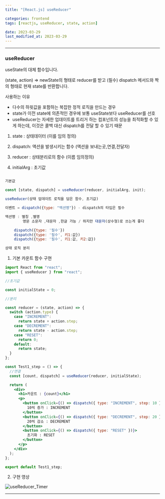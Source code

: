 ```yaml
---
title: "[React.js] useReducer"

categories: frontend
tags: [reactjs, useReducer, state, action]

date: 2023-03-29
last_modified_at: 2023-03-29
---
```


---

### useReducer

useState의 대체 함수입니다.

(state, action) => newState의 형태로 reducer를 받고 (필수) dispatch 메서드와 짝의 형태로 현재 state를 반환합니다.

사용하는 이유

- 다수의 하윗값을 포함하는 복잡한 정적 로직을 만드는 경우
- state가 이전 state에 의존적인 경우에 보통 useState보다 useReducer를 선호
- useReducer는 자세한 업데이트를 트리거 하는 컴포넌트의 성능을 최적화할 수 있게 하는데, 이것은 콜백 대신 dispatch를 전달 할 수 있기 때문

1. state : 상태데이터 (이를 임의 정의)

2. dispatch: 액션을 발생시키는 함수 (액션을 보내는곳,연결,전달자)

3. reducer : 상태분리로의 함수 (이름 임의정의)

4. initialArg : 초기값

```jsx

기본값

const [state, dispatch] = useReducer(reducer, initialArg, init);

useReducer(상태 업데이트 로직을 담은 함수, 초기값)

이벤트 = dispatch({type: "액션명"}) - dispatch의 타입은 필수

액션명 : 별칭 ,별명
        영문 소문자 ,대문자 ,한글 가능 / 하지만 대문자(상수형)로 쓰는게 좋다

    dispatch({type: '필수'})
    dispatch({type: '필수', 키1:값})
    dispatch({type: '필수', 키1:값, 키2:값})

상태 로직 분리
```

1. 기본 카운트 함수 구현

```jsx
import React from "react";
import { useReducer } from "react";

//초기값

const initialState = 0;

//분리

const reducer = (state, action) => {
  switch (action.type) {
    case "INCREMENT":
      return state + action.step;
    case "DECREMENT":
      return state - action.step;
    case "RESET":
      return 0;
    default:
      return state;
  }
};

const Test1_step = () => {
  //연결
  const [count, dispatch] = useReducer(reducer, initialState);

  return (
    <div>
      <h1>카운트 : {count}</h1>
      <p>
        <button onClick={() => dispatch({ type: "INCREMENT", step: 10 })}>
          10씩 증가 : INCREMENT
        </button>
        <button onClick={() => dispatch({ type: "DECREMENT", step: 20 })}>
          20씩 감소 : DECREMENT
        </button>
        <button onClick={() => dispatch({ type: "RESET" })}>
          초기화 : RESET
        </button>
      </p>
    </div>
  );
};

export default Test1_step;
```

2. 구현 영상

![useReducer_Timer](https://user-images.githubusercontent.com/91298955/228571100-38b1df03-d788-4f8f-9987-63d7f8f8393b.gif)

---
